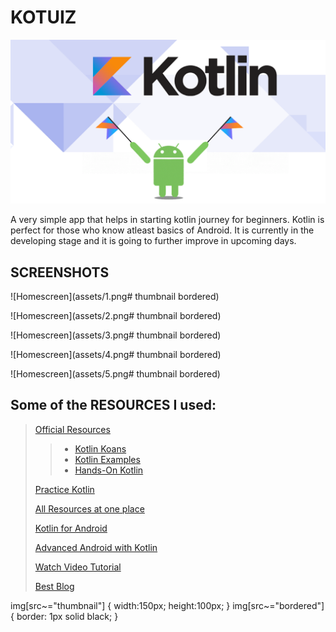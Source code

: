 # KOTUIZ
![KOTLIN](assets/KOTLIN.png)

A very simple app that helps in starting kotlin journey for beginners. Kotlin is perfect for those who know atleast basics of Android.
It is currently in the developing stage and it is going to further improve in upcoming days.

## SCREENSHOTS
![Homescreen](assets/1.png# thumbnail bordered)

![Homescreen](assets/2.png# thumbnail bordered)

![Homescreen](assets/3.png# thumbnail bordered)

![Homescreen](assets/4.png# thumbnail bordered)

![Homescreen](assets/5.png# thumbnail bordered)

## Some of the RESOURCES I used:
> [Official Resources](https://kotlinlang.org/)
>
>> - [Kotlin Koans](https://play.kotlinlang.org/koans/)
>> - [Kotlin Examples](https://play.kotlinlang.org/byExample/overview)
>> - [Hands-On Kotlin](https://play.kotlinlang.org/hands-on/overview)
> 
> [Practice Kotlin](https://play.kotlinlang.org)
>
> [All Resources at one place](https://eventsonair.withgoogle.com/events/kotlin/resources)
>
> [Kotlin for Android](https://developer.android.com/courses/kotlin-android-fundamentals/overview)
>
> [Advanced Android with Kotlin](https://developer.android.com/courses/kotlin-android-advanced/overview)
>
> [Watch Video Tutorial](https://www.youtube.com/watch?v=F9UC9DY-vIU)
>
> [Best Blog](https://blog.kotlin-academy.com/)

img[src~="thumbnail"] {
   width:150px;
   height:100px;
}
img[src~="bordered"] {
   border: 1px solid black;
}
